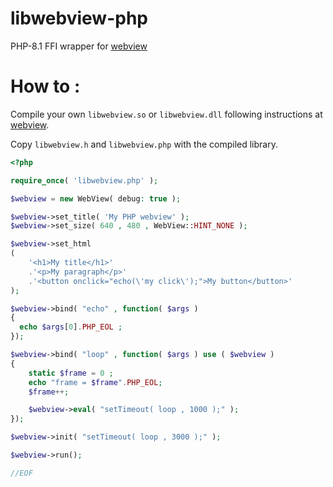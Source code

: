 # libwebview-php
PHP-8.1 FFI wrapper for [webview](https://github.com/webview/webview)

# How to :

Compile your own `libwebview.so` or `libwebview.dll` following instructions at [webview](https://github.com/webview/webview).

Copy `libwebview.h` and `libwebview.php` with the compiled library.

```PHP
<?php

require_once( 'libwebview.php' );

$webview = new WebView( debug: true );

$webview->set_title( 'My PHP webview' );
$webview->set_size( 640 , 480 , WebView::HINT_NONE );

$webview->set_html
(
	'<h1>My title</h1>'
	.'<p>My paragraph</p>'
	.'<button onclick="echo(\'my click\');">My button</button>'
);

$webview->bind( "echo" , function( $args )
{
  echo $args[0].PHP_EOL ;
});

$webview->bind( "loop" , function( $args ) use ( $webview )
{
	static $frame = 0 ;
	echo "frame = $frame".PHP_EOL;
	$frame++;

	$webview->eval( "setTimeout( loop , 1000 );" );
});

$webview->init( "setTimeout( loop , 3000 );" );

$webview->run();

//EOF
```
